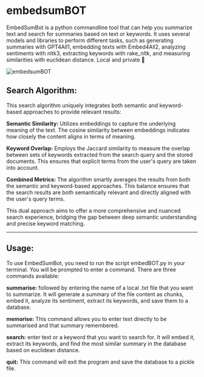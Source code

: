 # embedsumBOT

EmbedSumBot is a python commandline tool that can help you summarize text and search for summaries based on text or keywords. It uses several models and libraries to perform different tasks, such as generating summaries with GPT4All1, embedding texts with Embed4All2, analyzing sentiments with nltk3, extracting keywords with rake_nltk, and measuring similarities with euclidean distance. Local and private 💅

![embedsumBOT](https://github.com/EveryOneIsGross/embedsumBOT/assets/23621140/f9257814-e4a2-4c63-ada1-5788173c1c99)

## Search Algorithm:

This search algorithm uniquely integrates both semantic and keyword-based approaches to provide relevant results:

**Semantic Similarity:** Utilizes embeddings to capture the underlying meaning of the text. The cosine similarity between embeddings indicates how closely the content aligns in terms of meaning.

**Keyword Overlap:** Employs the Jaccard similarity to measure the overlap between sets of keywords extracted from the search query and the stored documents. This ensures that explicit terms from the user's query are taken into account.

**Combined Metrics:** The algorithm smartly averages the results from both the semantic and keyword-based approaches. This balance ensures that the search results are both semantically relevant and directly aligned with the user's query terms.

This dual approach aims to offer a more comprehensive and nuanced search experience, bridging the gap between deep semantic understanding and precise keyword matching.

---

## Usage:

To use EmbedSumBot, you need to run the script embedBOT.py in your terminal. You will be prompted to enter a command. There are three commands available:

**summarise:** followed by entering the name of a local .txt file that you want to summarize. It will generate a summary of the file content as chunks, embed it, analyze its sentiment, extract its keywords, and save them to a database.

**memorise:** This command allows you to enter text directly to be summarised and that summary remembered.

**search:** enter text or a keyword that you want to search for. It will embed it, extract its keywords, and find the most similar summary in the database based on euclidean distance.

**quit:** This command will exit the program and save the database to a pickle file.
